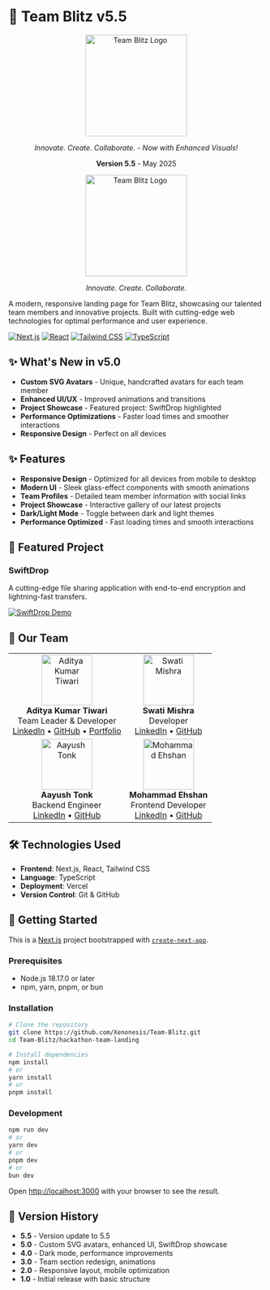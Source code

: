 # 🚀 Team Blitz v5.5

<div align="center">
  <img src="public/logo.png" alt="Team Blitz Logo" width="200" />
  <p><em>Innovate. Create. Collaborate. - Now with Enhanced Visuals!</em></p>
  <p><strong>Version 5.5</strong> - May 2025</p>
</div>

<div align="center">
  <img src="public/logo.png" alt="Team Blitz Logo" width="200" />
  <p><em>Innovate. Create. Collaborate.</em></p>
</div>

A modern, responsive landing page for Team Blitz, showcasing our talented team members and innovative projects. Built with cutting-edge web technologies for optimal performance and user experience.

[![Next.js](https://img.shields.io/badge/Next.js-15.3.2-black?style=for-the-badge&logo=next.js)](https://nextjs.org/)
[![React](https://img.shields.io/badge/React-19.0.0-blue?style=for-the-badge&logo=react)](https://react.dev/)
[![Tailwind CSS](https://img.shields.io/badge/Tailwind-4.0.0-38B2AC?style=for-the-badge&logo=tailwind-css)](https://tailwindcss.com/)
[![TypeScript](https://img.shields.io/badge/TypeScript-5.0.0-3178C6?style=for-the-badge&logo=typescript)](https://www.typescriptlang.org/)

## ✨ What's New in v5.0

- **Custom SVG Avatars** - Unique, handcrafted avatars for each team member
- **Enhanced UI/UX** - Improved animations and transitions
- **Project Showcase** - Featured project: SwiftDrop highlighted
- **Performance Optimizations** - Faster load times and smoother interactions
- **Responsive Design** - Perfect on all devices

## ✨ Features

- **Responsive Design** - Optimized for all devices from mobile to desktop
- **Modern UI** - Sleek glass-effect components with smooth animations
- **Team Profiles** - Detailed team member information with social links
- **Project Showcase** - Interactive gallery of our latest projects
- **Dark/Light Mode** - Toggle between dark and light themes
- **Performance Optimized** - Fast loading times and smooth interactions

## 🌟 Featured Project

### SwiftDrop
A cutting-edge file sharing application with end-to-end encryption and lightning-fast transfers.

[![SwiftDrop Demo](public/swiftdrop-preview.jpg)](https://swiftdrop.example.com)

## 👥 Our Team

<table>
  <tr>
    <td align="center">
      <img src="https://github.com/Xenonesis.png" width="100px" alt="Aditya Kumar Tiwari"/><br />
      <b>Aditya Kumar Tiwari</b><br />
      Team Leader & Developer<br />
      <a href="https://www.linkedin.com/in/itisaddy/">LinkedIn</a> •
      <a href="https://github.com/Xenonesis">GitHub</a> •
      <a href="https://iaddy.netlify.app/">Portfolio</a>
    </td>
    <td align="center">
      <img src="https://github.com/SwatiMishra01.png" width="100px" alt="Swati Mishra"/><br />
      <b>Swati Mishra</b><br />
      Developer<br />
      <a href="https://www.linkedin.com/in/swati-mishra-8a5a18259">LinkedIn</a> •
      <a href="https://github.com/SwatiMishra01">GitHub</a>
    </td>
  </tr>
  <tr>
    <td align="center">
      <img src="https://github.com/Amaayu.png" width="100px" alt="Aayush Tonk"/><br />
      <b>Aayush Tonk</b><br />
      Backend Engineer<br />
      <a href="https://www.linkedin.com/in/aayush-tonk/">LinkedIn</a> •
      <a href="https://github.com/Amaayu">GitHub</a>
    </td>
    <td align="center">
      <img src="https://github.com/Mohammad-Ehshan.png" width="100px" alt="Mohammad Ehshan"/><br />
      <b>Mohammad Ehshan</b><br />
      Frontend Developer<br />
      <a href="https://www.linkedin.com/in/mohammad-ehshan-4362a0298/">LinkedIn</a> •
      <a href="https://github.com/Mohammad-Ehshan">GitHub</a>
    </td>
  </tr>
</table>

## 🛠️ Technologies Used

- **Frontend**: Next.js, React, Tailwind CSS
- **Language**: TypeScript
- **Deployment**: Vercel
- **Version Control**: Git & GitHub

## 🚀 Getting Started

This is a [Next.js](https://nextjs.org) project bootstrapped with [`create-next-app`](https://nextjs.org/docs/app/api-reference/cli/create-next-app).

### Prerequisites

- Node.js 18.17.0 or later
- npm, yarn, pnpm, or bun

### Installation

```bash
# Clone the repository
git clone https://github.com/Xenonesis/Team-Blitz.git
cd Team-Blitz/hackathon-team-landing

# Install dependencies
npm install
# or
yarn install
# or
pnpm install
```

### Development

```bash
npm run dev
# or
yarn dev
# or
pnpm dev
# or
bun dev
```

Open [http://localhost:3000](http://localhost:3000) with your browser to see the result.

## 📝 Version History

- **5.5** - Version update to 5.5
- **5.0** - Custom SVG avatars, enhanced UI, SwiftDrop showcase
- **4.0** - Dark mode, performance improvements
- **3.0** - Team section redesign, animations
- **2.0** - Responsive layout, mobile optimization
- **1.0** - Initial release with basic structure
